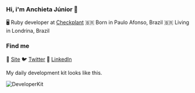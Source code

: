 ### Hi, i'm Anchieta Júnior 👋

🖥️ Ruby developer at [Checkplant](https://www.checkplant.com.br/)
🇧🇷 Born in Paulo Afonso, Brazil
🇧🇷 Living in Londrina, Brazil

### Find me

🚀 [Site](https://www.anchietajunior.com/)
🐦 [Twitter](https://twitter.com/anchietajnr)
💼 [LinkedIn](https://www.linkedin.com/in/anchietajunior/)

My daily development kit looks like this.

![DeveloperKit](https://i.ibb.co/KXKrz8C/bg.png)
